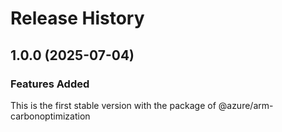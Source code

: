 # Release History
    
## 1.0.0 (2025-07-04)

### Features Added

This is the first stable version with the package of @azure/arm-carbonoptimization
